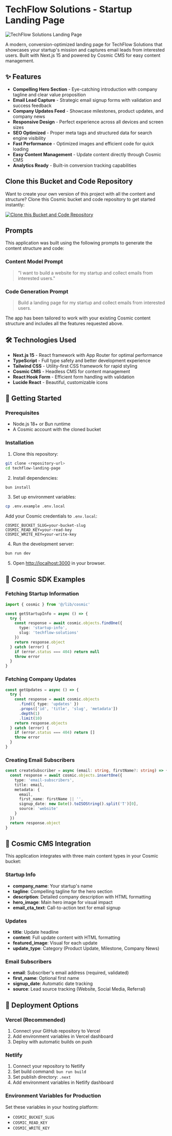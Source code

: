 # TechFlow Solutions - Startup Landing Page

![TechFlow Solutions Landing Page](https://imgix.cosmicjs.com/945a9cf0-6ca7-11f0-a051-23c10f41277a-photo-1557804506-669a67965ba0-1753812744870.jpg?w=1200&h=300&fit=crop&auto=format,compress)

A modern, conversion-optimized landing page for TechFlow Solutions that showcases your startup's mission and captures email leads from interested users. Built with Next.js 15 and powered by Cosmic CMS for easy content management.

## ✨ Features

- **Compelling Hero Section** - Eye-catching introduction with company tagline and clear value proposition
- **Email Lead Capture** - Strategic email signup forms with validation and success feedback
- **Company Updates Feed** - Showcase milestones, product updates, and company news
- **Responsive Design** - Perfect experience across all devices and screen sizes
- **SEO Optimized** - Proper meta tags and structured data for search engine visibility
- **Fast Performance** - Optimized images and efficient code for quick loading
- **Easy Content Management** - Update content directly through Cosmic CMS
- **Analytics Ready** - Built-in conversion tracking capabilities

## Clone this Bucket and Code Repository

Want to create your own version of this project with all the content and structure? Clone this Cosmic bucket and code repository to get started instantly:

[![Clone this Bucket and Code Repository](https://img.shields.io/badge/Clone%20this%20Bucket-29abe2?style=for-the-badge&logo=cosmic&logoColor=white)](https://app.cosmic-staging.com/projects/new?clone_bucket=68890e802dcc7fbc00c94e5f&clone_repository=688910762dcc7fbc00c94e6f)

## Prompts

This application was built using the following prompts to generate the content structure and code:

### Content Model Prompt

> "I want to build a website for my startup and collect emails from interested users."

### Code Generation Prompt

> Build a landing page for my startup and collect emails from interested users.

The app has been tailored to work with your existing Cosmic content structure and includes all the features requested above.

## 🛠️ Technologies Used

- **Next.js 15** - React framework with App Router for optimal performance
- **TypeScript** - Full type safety and better development experience
- **Tailwind CSS** - Utility-first CSS framework for rapid styling
- **Cosmic CMS** - Headless CMS for content management
- **React Hook Form** - Efficient form handling with validation
- **Lucide React** - Beautiful, customizable icons

## 🚀 Getting Started

### Prerequisites

- Node.js 18+ or Bun runtime
- A Cosmic account with the cloned bucket

### Installation

1. Clone this repository:
```bash
git clone <repository-url>
cd techflow-landing-page
```

2. Install dependencies:
```bash
bun install
```

3. Set up environment variables:
```bash
cp .env.example .env.local
```

Add your Cosmic credentials to `.env.local`:
```env
COSMIC_BUCKET_SLUG=your-bucket-slug
COSMIC_READ_KEY=your-read-key
COSMIC_WRITE_KEY=your-write-key
```

4. Run the development server:
```bash
bun run dev
```

5. Open [http://localhost:3000](http://localhost:3000) in your browser.

## 📝 Cosmic SDK Examples

### Fetching Startup Information
```typescript
import { cosmic } from '@/lib/cosmic'

const getStartupInfo = async () => {
  try {
    const response = await cosmic.objects.findOne({
      type: 'startup-info',
      slug: 'techflow-solutions'
    })
    return response.object
  } catch (error) {
    if (error.status === 404) return null
    throw error
  }
}
```

### Fetching Company Updates
```typescript
const getUpdates = async () => {
  try {
    const response = await cosmic.objects
      .find({ type: 'updates' })
      .props(['id', 'title', 'slug', 'metadata'])
      .depth(1)
      .limit(10)
    return response.objects
  } catch (error) {
    if (error.status === 404) return []
    throw error
  }
}
```

### Creating Email Subscribers
```typescript
const createSubscriber = async (email: string, firstName?: string) => {
  const response = await cosmic.objects.insertOne({
    type: 'email-subscribers',
    title: email,
    metadata: {
      email,
      first_name: firstName || '',
      signup_date: new Date().toISOString().split('T')[0],
      source: 'website'
    }
  })
  return response.object
}
```

## 🎨 Cosmic CMS Integration

This application integrates with three main content types in your Cosmic bucket:

### Startup Info
- **company_name**: Your startup's name
- **tagline**: Compelling tagline for the hero section
- **description**: Detailed company description with HTML formatting
- **hero_image**: Main hero image for visual impact
- **email_cta_text**: Call-to-action text for email signup

### Updates
- **title**: Update headline
- **content**: Full update content with HTML formatting
- **featured_image**: Visual for each update
- **update_type**: Category (Product Update, Milestone, Company News)

### Email Subscribers
- **email**: Subscriber's email address (required, validated)
- **first_name**: Optional first name
- **signup_date**: Automatic date tracking
- **source**: Lead source tracking (Website, Social Media, Referral)

## 🚀 Deployment Options

### Vercel (Recommended)
1. Connect your GitHub repository to Vercel
2. Add environment variables in Vercel dashboard
3. Deploy with automatic builds on push

### Netlify
1. Connect your repository to Netlify
2. Set build command: `bun run build`
3. Set publish directory: `.next`
4. Add environment variables in Netlify dashboard

### Environment Variables for Production
Set these variables in your hosting platform:
- `COSMIC_BUCKET_SLUG`
- `COSMIC_READ_KEY`
- `COSMIC_WRITE_KEY`

<!-- README_END -->